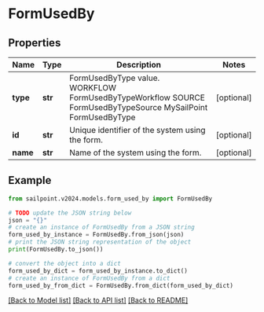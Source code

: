 # FormUsedBy


## Properties

Name | Type | Description | Notes
------------ | ------------- | ------------- | -------------
**type** | **str** | FormUsedByType value.  WORKFLOW FormUsedByTypeWorkflow SOURCE FormUsedByTypeSource MySailPoint FormUsedByType | [optional] 
**id** | **str** | Unique identifier of the system using the form. | [optional] 
**name** | **str** | Name of the system using the form. | [optional] 

## Example

```python
from sailpoint.v2024.models.form_used_by import FormUsedBy

# TODO update the JSON string below
json = "{}"
# create an instance of FormUsedBy from a JSON string
form_used_by_instance = FormUsedBy.from_json(json)
# print the JSON string representation of the object
print(FormUsedBy.to_json())

# convert the object into a dict
form_used_by_dict = form_used_by_instance.to_dict()
# create an instance of FormUsedBy from a dict
form_used_by_from_dict = FormUsedBy.from_dict(form_used_by_dict)
```
[[Back to Model list]](../README.md#documentation-for-models) [[Back to API list]](../README.md#documentation-for-api-endpoints) [[Back to README]](../README.md)


